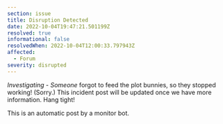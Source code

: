 ```yaml
---
section: issue
title: Disruption Detected
date: 2022-10-04T19:47:21.501199Z
resolved: true
informational: false
resolvedWhen: 2022-10-04T12:00:33.797943Z
affected:
  - Forum
severity: disrupted
---
```

*Investigating* - _Someone_ forgot to feed the plot bunnies, so they stopped working! (Sorry.) This incident post will be updated once we have more information. Hang tight!

This is an automatic post by a monitor bot.
        